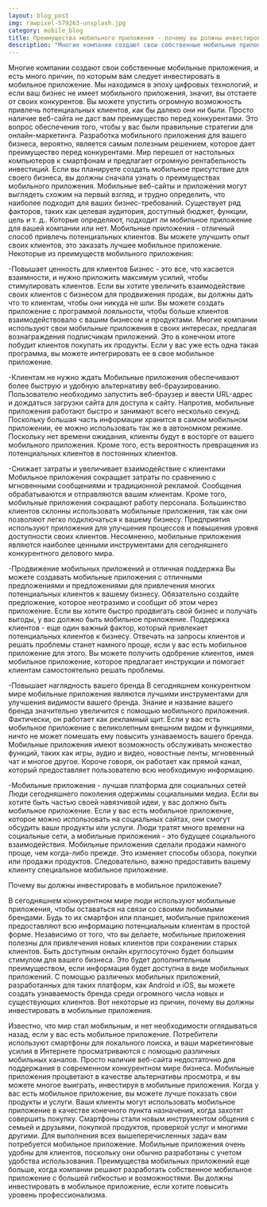 ```yaml
---
layout: blog_post
img: rawpixel-579263-unsplash.jpg
category: mobile_blog
title: Преимущества мобильного приложения - почему вы должны инвестировать
description: "Многие компании создают свои собственные мобильные приложения, и есть много причин, по которым вам    следует инвестировать в мобильное приложение. Мы находимся в эпоху цифровых технологий, и если ваш бизнес не имеет мобильного приложения, значит, вы отстаете от своих конкурентов. Вы можете упустить огромную возможность привлечь потенциальных клиентов, как бы далеко они ни были. Просто наличие веб-сайта не даст вам преимущество перед конкурентами. Это вопрос обеспечения того, чтобы у вас были правильные стратегии для онлайн-маркетинга."
---
```

Многие компании создают свои собственные мобильные приложения, и есть много причин, по которым вам следует инвестировать в мобильное приложение. Мы находимся в эпоху цифровых технологий, и если ваш бизнес не имеет мобильного приложения, значит, вы отстаете от своих конкурентов. Вы можете упустить огромную возможность привлечь потенциальных клиентов, как бы далеко они ни были. Просто наличие веб-сайта не даст вам преимущество перед конкурентами. Это вопрос обеспечения того, чтобы у вас были правильные стратегии для онлайн-маркетинга.
Разработка мобильного приложения для вашего бизнеса, вероятно, является самым полезным решением, которое дает преимущество перед конкурентами. Мир перешел от настольных компьютеров к смартфонам и предлагает огромную рентабельность инвестиций. Если вы планируете создать мобильное присутствие для своего бизнеса, вы должны сначала узнать о преимуществах мобильного приложения. Мобильные веб-сайты и приложения могут выглядеть схожим на первый взгляд, и трудно определить, что наиболее подходит для ваших бизнес-требований. Существует ряд факторов, таких как целевая аудитория, доступный бюджет, функции, цель и т. д.. Которые определяют, подходит ли мобильное приложение для вашей компании или нет.
Мобильные приложения - отличный способ привлечь потенциальных клиентов. Вы можете улучшить опыт своих клиентов, это заказать лучшее мобильное приложение. Некоторые из преимуществ мобильного приложения:

-Повышает ценность для клиентов
Бизнес - это все, что касается взаимности, и нужно приложить максимум усилий, чтобы стимулировать клиентов. Если вы хотите увеличить взаимодействие своих клиентов с бизнесом для продвижения продаж, вы должны дать что то клиентам, чтобы они никуда не шли. Вы можете создать приложение с программой лояльности, чтобы больше клиентов взаимодействовало с вашим бизнесом и продуктами.
Многие компании используют свои мобильные приложения в своих интересах, предлагая вознаграждения подписчикам приложений. Это в конечном итоге побудит клиентов покупать их продукты. Если у вас уже есть одна такая программа, вы можете интегрировать ее в свое мобильное приложение.

-Клиентам не нужно ждать
Мобильные приложения обеспечивают более быструю и удобную альтернативу веб-браузированию. Пользователю необходимо запустить веб-браузер и ввести URL-адрес и дождаться загрузки сайта для доступа к сайту. Напротив, мобильные приложения работают быстро и занимают всего несколько секунд. Поскольку большая часть информации хранится в самом мобильном приложении, ее можно использовать так же в автономном режиме.
Поскольку нет времени ожидания, клиенты будут в восторге от вашего мобильного приложения. Кроме того, есть вероятность превращения из потенциальных клиентов в постоянных клиентов.

-Снижает затраты и увеличивает взаимодействие с клиентами
Мобильное приложения сокращает затраты по сравнению с мгновенными сообщениями и традиционной рекламой. Сообщения обрабатываются и отправляются вашим клиентам. Кроме того, мобильные приложения сокращают работу персонала. Большинство клиентов склонны использовать мобильные приложения, так как они позволяют легко подключаться к вашему бизнесу. Предприятия используют приложения для улучшения процессов и повышения уровня доступности своих клиентов. Несомненно, мобильные приложения являются наиболее ценными инструментами для сегодняшнего конкурентного делового мира.

-Продвижение мобильных приложений и отличная поддержка
Вы можете создавать мобильные приложения с отличными предложениями и предложениями для привлечения многих потенциальных клиентов к вашему бизнесу. Обязательно создайте предложение, которое неотразимо и сообщит об этом через приложение. Если вы хотите быстро продвигать свой бизнес и получать выгоды, у вас должно быть мобильное приложение.
Поддержка клиентов - еще один важный фактор, который привлекает потенциальных клиентов к бизнесу. Отвечать на запросы клиентов и решать проблемы станет намного проще, если у вас есть мобильное приложение для этого. Вы можете получить одобрение клиентов, имея мобильное приложение, которое предлагает инструкции и помогает клиентам самостоятельно решать проблемы.

-Повышает наглядность вашего бренда
В сегодняшнем конкурентном мире мобильные приложения являются лучшими инструментами для улучшения видимости вашего бренда. Знание и название вашего бренда значительно увеличится с помощью мобильного приложения. Фактически, он работает как рекламный щит. Если у вас есть мобильное приложение с великолепным внешним видом и функциями, ничто не может помешать ему повысить узнаваемость вашего бренда.
Мобильные приложения имеют возможность обслуживать множество функций, таких как игры, аудио и видео, новостные ленты, мгновенный чат и многое другое. Короче говоря, он работает как прямой канал, который предоставляет пользователю всю необходимую информацию.

-Мобильные приложения - лучшая платформа для социальных сетей
Люди сегодняшнего поколения одержимы социальными медиа. Если вы хотите быть частью своей навязчивой идеи, у вас должно быть мобильное приложение. Если у вас есть мобильное приложение, которое можно использовать на социальных сайтах, они смогут обсудить ваши продукты или услуги. Люди тратят много времени на социальные сети, а мобильные приложения - это будущее социального взаимодействия.
Мобильные приложения сделали продажи намного проще, чем когда-либо прежде. Это изменяет способы обзора, покупки или продажи продуктов. Следовательно, важно предоставить вашему клиенту специальное мобильное приложение.

Почему вы должны инвестировать в мобильное приложение?

В сегодняшнем конкурентном мире люди используют мобильные приложения, чтобы оставаться на связи со своими любимыми брендами. Будь то их смартфон или планшет, мобильные приложения предоставляют всю информацию потенциальным клиентам в простой форме. Независимо от того, что вы делаете, мобильные приложения полезны для привлечения новых клиентов при сохранении старых клиентов. Быть доступным онлайн круглосуточно будет большим стимулом для вашего бизнеса. Это будет дополнительным преимуществом, если информация будет доступна в виде мобильных приложений. С помощью различных мобильных приложений, разработанных для таких платформ, как Android и iOS, вы можете создать узнаваемость бренда среди огромного числа новых и существующих клиентов. Вот некоторые из причин, почему вы должны инвестировать в мобильные приложения.

Известно, что мир стал мобильным, и нет необходимости оглядываться назад, если у вас есть мобильное приложение. Потребители используют смартфоны для локального поиска, и ваши маркетинговые усилия в Интернете просматриваются с помощью различных мобильных каналов. Просто наличие веб-сайта недостаточно для поддержания в современном конкурентном мире бизнеса. Мобильные приложения процветают в качестве альтернативы просмотра, и вы можете многое выиграть, инвестируя в мобильные приложения.
Когда у вас есть мобильное приложение, вы можете лучше показать свои продукты и услуги. Ваши клиенты могут использовать мобильное приложение в качестве конечного пункта назначения, когда захотят совершить покупку. Смартфоны стали новым инструментом общения с семьей и друзьями, покупкой продуктов, проверкой услуг и многими другими. Для выполнения всех вышеперечисленных задач вам потребуется мобильное приложение.
Мобильные приложения очень удобны для клиентов, поскольку они обычно разработаны с учетом удобства использования. Преимущества мобильных приложений еще больше, когда компании решают разработать собственное мобильное приложение с большей гибкостью и возможностями. Вы должны инвестировать в мобильное приложение, если хотите повысить уровень профессионализма.
